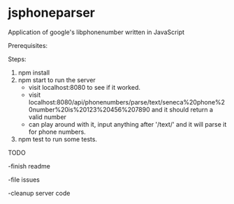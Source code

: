 # jsphoneparser
Application of google's libphonenumber written in JavaScript

Prerequisites:

Steps:
1. npm install
2. npm start to run the server
    - visit localhost:8080 to see if it worked.
    - visit localhost:8080/api/phonenumbers/parse/text/seneca%20phone%20number%20is%20123%20456%207890 and it should return a valid number
    - can play around with it, input anything after '/text/' and it will parse it for phone numbers.
3. npm test to run some tests.

TODO

-finish readme

-file issues

-cleanup server code
